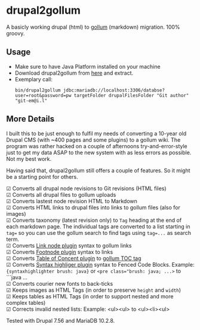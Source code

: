# drupal2gollum

A basicly working drupal (html) to [gollum](https://github.com/gollum/gollum) (markdown) migration.
100% groovy.

## Usage

* Make sure to have Java Platform installed on your machine
* Download drupal2gollum from [here](https://github.com/schnatterer/drupal2gollum/releases) and extract.
* Exemplary call:
  ```
  bin/drupal2gollum jdbc:mariadb://localhost:3306/databse?user=root&password=pw targetFolder drupalFilesFolder "Git author" "git-em@i.l"
  ```

## More Details

I built this to be just enough to fulfil my needs of converting a 10-year old Drupal CMS (with ~400 pages and some plugins) to a gollum wiki.
The program was rather hacked on a couple of afternoons try-and-error-style just to get my data ASAP to the new system with as less errors as possible. Not my best work.

Having said that, drupal2gollum still offers a couple of features. So it might be a starting point for others.

☑ Converts all drupal node revisions to Git revisions (HTML files)  
☑ Converts all drupal files to gollum uploads  
☑ Converts lastest node revision HTML to Markdown  
☑ Converts HTML links to drupal files into links to gollum files (also for images)  
☑ Converts taxonomy (latest revision only) to `Tag` heading at the end of each markdown page. The individual tags are converted to a list starting in `tag=` so you can use the gollum search to find tags using `tag=...` as search term.  
☑ Converts [Link node plugin](https://www.drupal.org/project/link_node) syntax to gollum links  
☑ Converts [Footnode plugin](https://www.drupal.org/project/link_node) syntax to links   
☑ Converts [Table of Concent plugin](https://www.drupal.org/project/tableofcontents) to [gollum TOC tag](https://github.com/gollum/gollum/wiki#table-of-contents-toc-tag)  
☑ Converts [Syntax highliger plugin](https://www.drupal.org/project/syntaxhighlighter) syntax to Fenced Code Blocks. Example: `{syntaxhighlighter brush: java}` or `<pre class="brush: java; ...>` to \```java ...   
☑ Converts courier new fonts to back-ticks  
☑ Keeps images as HTML Tags (in order to preserve `height` and `width`)  
☑ Keeps tables as HTML Tags (in order to support nested and more complex tables)  
☑ Corrects invalid nested lists: Example: \<ul\>\<ul\> to \<ul\>\<li\>\<ul\>


Tested with Drupal 7.56 and MariaDB 10.2.8.
